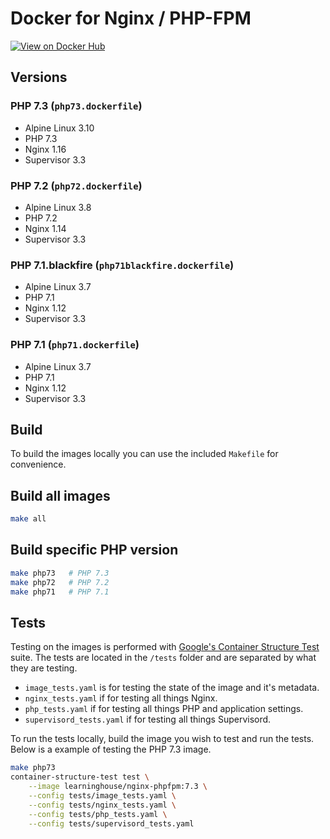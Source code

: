 # Docker for Nginx / PHP-FPM

[![View on Docker Hub](https://img.shields.io/badge/Docker%20Hub-View-green.svg?style=for-the-badge)](http://hub.docker.com/r/learninghouse/nginx-phpfpm)

## Versions

### PHP 7.3 (`php73.dockerfile`)

- Alpine Linux 3.10
- PHP 7.3
- Nginx 1.16
- Supervisor 3.3

### PHP 7.2 (`php72.dockerfile`)

- Alpine Linux 3.8
- PHP 7.2
- Nginx 1.14
- Supervisor 3.3

### PHP 7.1.blackfire (`php71blackfire.dockerfile`)

- Alpine Linux 3.7
- PHP 7.1
- Nginx 1.12
- Supervisor 3.3

### PHP 7.1 (`php71.dockerfile`)

- Alpine Linux 3.7
- PHP 7.1
- Nginx 1.12
- Supervisor 3.3

## Build

To build the images locally you can use the included `Makefile` for convenience.

## Build all images

```bash
make all
```

## Build specific PHP version

```bash
make php73   # PHP 7.3
make php72   # PHP 7.2
make php71   # PHP 7.1
```

## Tests

Testing on the images is performed with [Google's Container Structure Test](https://github.com/GoogleContainerTools/container-structure-test)
suite. The tests are located in the `/tests` folder and are separated by what they are testing.

- `image_tests.yaml` is for testing the state of the image and it's metadata.
- `nginx_tests.yaml` if for testing all things Nginx.
- `php_tests.yaml` if for testing all things PHP and application settings.
- `supervisord_tests.yaml` if for testing all things Supervisord.

To run the tests locally, build the image you wish to test and run the tests. Below is a example of testing the PHP 7.3 image.

```bash
make php73
container-structure-test test \
    --image learninghouse/nginx-phpfpm:7.3 \
    --config tests/image_tests.yaml \
    --config tests/nginx_tests.yaml \
    --config tests/php_tests.yaml \
    --config tests/supervisord_tests.yaml
```
